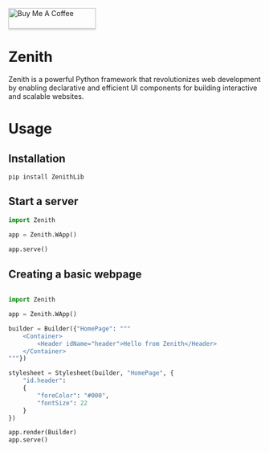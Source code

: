 <a href="https://www.buymeacoffee.com/rydev" target="_blank"><img src="https://www.buymeacoffee.com/assets/img/custom_images/orange_img.png" alt="Buy Me A Coffee" style="height: 41px !important;width: 174px !important;box-shadow: 0px 3px 2px 0px rgba(190, 190, 190, 0.5) !important;-webkit-box-shadow: 0px 3px 2px 0px rgba(190, 190, 190, 0.5) !important;" ></a>

# Zenith
 Zenith is a powerful Python framework that revolutionizes web development by enabling declarative and efficient UI components for building interactive and scalable websites.

# Usage 
## Installation 
```
pip install ZenithLib
```
## Start a server
```python
import Zenith

app = Zenith.WApp()

app.serve()
```

## Creating a basic webpage
```python

import Zenith

app = Zenith.WApp()

builder = Builder({"HomePage": """
    <Container>
        <Header idName="header">Hello from Zenith</Header>
    </Container>
"""})

stylesheet = Stylesheet(builder, "HomePage", {
    "id.header": 
    {
        "foreColor": "#000",
        "fontSize": 22
    }
})

app.render(Builder)
app.serve()
```
